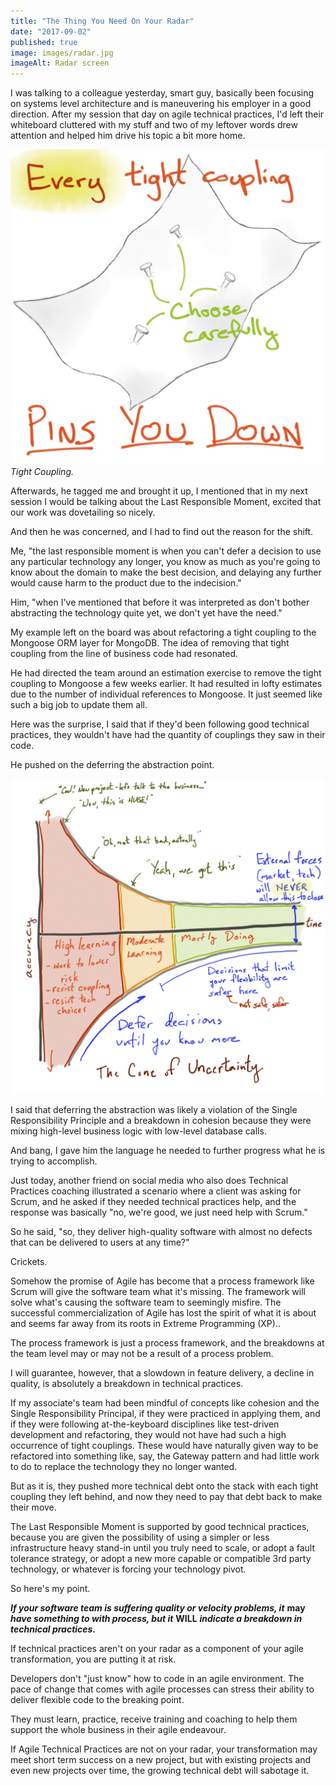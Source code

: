 ```yaml
---
title: "The Thing You Need On Your Radar"
date: "2017-09-02"
published: true
image: images/radar.jpg
imageAlt: Radar screen
---
```


I was talking to a colleague yesterday, smart guy, basically been focusing on systems level architecture and is maneuvering his employer in a good direction. After my session that day on agile technical practices, I'd left their whiteboard cluttered with my stuff and two of my leftover words drew attention and helped him drive his topic a bit more home.

![](images/every-tight-coupling.jpg)
*Tight Coupling.*

Afterwards, he tagged me and brought it up, I mentioned that in my next session I would be talking about the Last Responsible Moment, excited that our work was dovetailing so nicely.

And then he was concerned, and I had to find out the reason for the shift.

Me, "the last responsible moment is when you can't defer a decision to use any particular technology any longer, you know as much as you're going to know about the domain to make the best decision, and delaying any further would cause harm to the product due to the indecision."

Him, "when I've mentioned that before it was interpreted as don't bother abstracting the technology quite yet, we don't yet have the need."

My example left on the board was about refactoring a tight coupling to the Mongoose ORM layer for MongoDB. The idea of removing that tight coupling from the line of business code had resonated.

He had directed the team around an estimation exercise to remove the tight coupling to Mongoose a few weeks earlier. It had resulted in lofty estimates due to the number of individual references to Mongoose. It just seemed like such a big job to update them all.

Here was the surprise, I said that if they'd been following good technical practices, they wouldn't have had the quantity of couplings they saw in their code.

He pushed on the deferring the abstraction point.

![](images/cone-of-uncertainty.jpg)

I said that deferring the abstraction was likely a violation of the Single Responsibility Principle and a breakdown in cohesion because they were mixing high-level business logic with low-level database calls.

And bang, I gave him the language he needed to further progress what he is trying to accomplish.

Just today, another friend on social media who also does Technical Practices coaching illustrated a scenario where a client was asking for Scrum, and he asked if they needed technical practices help, and the response was basically "no, we're good, we just need help with Scrum."

So he said, "so, they deliver high-quality software with almost no defects that can be delivered to users at any time?"

Crickets.

Somehow the promise of Agile has become that a process framework like Scrum will give the software team what it's missing. The framework will solve what's causing the software team to seemingly misfire. The successful commercialization of Agile has lost the spirit of what it is about and seems far away from its roots in Extreme Programming (XP)..

The process framework is just a process framework, and the breakdowns at the team level may or may not be a result of a process problem.

I will guarantee, however, that a slowdown in feature delivery, a decline in quality, is absolutely a breakdown in technical practices.

If my associate's team had been mindful of concepts like cohesion and the Single Responsibility Principal, if they were practiced in applying them, and if they were following at-the-keyboard disciplines like test-driven development and refactoring, they would not have had such a high occurrence of tight couplings. These would have naturally given way to be refactored into something like, say, the Gateway pattern and had little work to do to replace the technology they no longer wanted.

But as it is, they pushed more technical debt onto the stack with each tight coupling they left behind, and now they need to pay that debt back to make their move.

The Last Responsible Moment is supported by good technical practices, because you are given the possibility of using a simpler or less infrastructure heavy stand-in until you truly need to scale, or adopt a fault tolerance strategy, or adopt a new more capable or compatible 3rd party technology, or whatever is forcing your technology pivot.

So here's my point.

_**If your software team is suffering quality or velocity problems, it**_ **may** _**have something to with process, but it**_ **WILL** _**indicate a breakdown in technical practices.**_

If technical practices aren't on your radar as a component of your agile transformation, you are putting it at risk.

Developers don't "just know" how to code in an agile environment. The pace of change that comes with agile processes can stress their ability to deliver flexible code to the breaking point.

They must learn, practice, receive training and coaching to help them support the whole business in their agile endeavour.

If Agile Technical Practices are not on your radar, your transformation may meet short term success on a new project, but with existing projects and even new projects over time, the growing technical debt will sabotage it.

